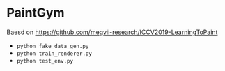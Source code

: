# PaintGym
Baesd on https://github.com/megvii-research/ICCV2019-LearningToPaint

- `python fake_data_gen.py`
- `python train_renderer.py`
- `python test_env.py`
 